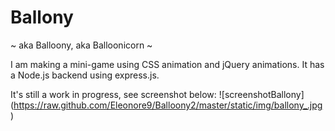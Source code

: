 Ballony
=======
~ aka Balloony, aka Balloonicorn ~

I am making a mini-game using CSS animation and jQuery animations.
It has a Node.js backend using express.js.

It's still a work in progress, see screenshot below:
![screenshotBallony] (https://raw.github.com/Eleonore9/Balloony2/master/static/img/ballony_.jpg) 
